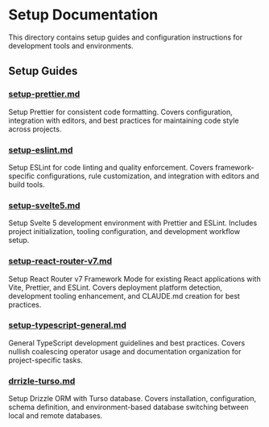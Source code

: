 # Setup Documentation

This directory contains setup guides and configuration instructions for development tools and environments.

## Setup Guides

### [setup-prettier.md](setup-prettier.md)
Setup Prettier for consistent code formatting. Covers configuration, integration with editors, and best practices for maintaining code style across projects.

### [setup-eslint.md](setup-eslint.md)
Setup ESLint for code linting and quality enforcement. Covers framework-specific configurations, rule customization, and integration with editors and build tools.

### [setup-svelte5.md](setup-svelte5.md)
Setup Svelte 5 development environment with Prettier and ESLint. Includes project initialization, tooling configuration, and development workflow setup.

### [setup-react-router-v7.md](setup-react-router-v7.md)
Setup React Router v7 Framework Mode for existing React applications with Vite, Prettier, and ESLint. Covers deployment platform detection, development tooling enhancement, and CLAUDE.md creation for best practices.

### [setup-typescript-general.md](setup-typescript-general.md)
General TypeScript development guidelines and best practices. Covers nullish coalescing operator usage and documentation organization for project-specific tasks.

### [drrizle-turso.md](drrizle-turso.md)
Setup Drizzle ORM with Turso database. Covers installation, configuration, schema definition, and environment-based database switching between local and remote databases.